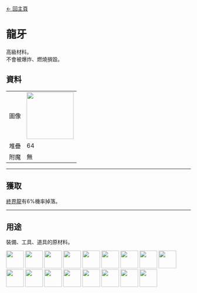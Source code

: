 [← 回主頁](../)
# 龍牙
高級材料。  
不會被爆炸、燃燒損毀。

## 資料
<table>
    <tr><td align="end">圖像</td><td><img src="https://i.imgur.com/ZJn6ZOj.png" width="128"/></td></tr>
    <tr><td align="end">堆疊</td><td>64</td></tr>
    <tr><td align="end">附魔</td><td>無</td></tr>
</table>

---

## 獲取
[終界龍](https://minecraft.fandom.com/zh/wiki/終界龍)有6%機率掉落。

---

## 用途
裝備、工具、道具的原材料。  

<a href="fast_break_magic_wand.md"><img src="https://i.imgur.com/W49RaLU.png" width="48"/></a>
<a href="fast_fill_magic_wand.md"><img src="https://i.imgur.com/7cOnwYJ.png" width="48"/></a>
<a href="pickaxe.md"><img src="https://i.imgur.com/8Az4lnz.png" width="48"/></a>
<a href="axe.md"><img src="https://i.imgur.com/uysb6iv.png" width="48"/></a>
<a href="bow.md"><img src="https://i.imgur.com/OG1BKLZ.gif" width="48"/></a>
<a href="crossbow.md"><img src="https://i.imgur.com/1U1Va07.gif" width="48"/></a>
<a href="sword.md"><img src="https://i.imgur.com/Pr9Lvlq.png" width="48"/></a>
<a href="shovel.md"><img src="https://i.imgur.com/PWVHzv7.png" width="48"/></a>
<a href="hoe.md"><img src="https://i.imgur.com/9KdiXDi.png" width="48"/></a>
<a href="helmet.md"><img src="https://i.imgur.com/zZtcnuU.png" width="48"/></a>
<a href="chestplate.md"><img src="https://i.imgur.com/A2lVkZG.png" width="48"/></a>
<a href="leggings.md"><img src="https://i.imgur.com/2GF9HK6.png" width="48"/></a>
<a href="boots.md"><img src="https://i.imgur.com/eTBvKLO.png" width="48"/></a>
<a href="entity_storage_rope.md"><img src="https://i.imgur.com/ZvzYK32.png" width="48"/></a>
<a href="entity_storage_rope.md"><img src="https://i.imgur.com/horYOR1.png" width="48"/></a>
<a href="entity_storage_rope.md"><img src="https://i.imgur.com/bLvlyCD.png" width="48"/></a>
<a href="entity_storage_rope.md"><img src="https://i.imgur.com/qvrHVFH.png" width="48"/></a>